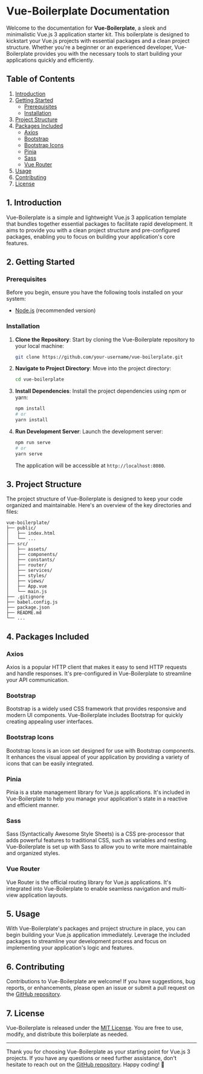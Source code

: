 # Vue-Boilerplate Documentation

Welcome to the documentation for **Vue-Boilerplate**, a sleek and minimalistic Vue.js 3 application starter kit. This boilerplate is designed to kickstart your Vue.js projects with essential packages and a clean project structure. Whether you're a beginner or an experienced developer, Vue-Boilerplate provides you with the necessary tools to start building your applications quickly and efficiently.

## Table of Contents

1. [Introduction](#introduction)
2. [Getting Started](#getting-started)
    - [Prerequisites](#prerequisites)
    - [Installation](#installation)
3. [Project Structure](#project-structure)
4. [Packages Included](#packages-included)
    - [Axios](#axios)
    - [Bootstrap](#bootstrap)
    - [Bootstrap Icons](#bootstrap-icons)
    - [Pinia](#pinia)
    - [Sass](#sass)
    - [Vue Router](#vue-router)
5. [Usage](#usage)
6. [Contributing](#contributing)
7. [License](#license)

## 1. Introduction <a name="introduction"></a>

Vue-Boilerplate is a simple and lightweight Vue.js 3 application template that bundles together essential packages to facilitate rapid development. It aims to provide you with a clean project structure and pre-configured packages, enabling you to focus on building your application's core features.

## 2. Getting Started <a name="getting-started"></a>

### Prerequisites <a name="prerequisites"></a>

Before you begin, ensure you have the following tools installed on your system:

- [Node.js](https://nodejs.org/) (recommended version)

### Installation <a name="installation"></a>

1. **Clone the Repository**: Start by cloning the Vue-Boilerplate repository to your local machine:

   ```bash
   git clone https://github.com/your-username/vue-boilerplate.git
   ```

2. **Navigate to Project Directory**: Move into the project directory:

   ```bash
   cd vue-boilerplate
   ```

3. **Install Dependencies**: Install the project dependencies using npm or yarn:

   ```bash
   npm install
   # or
   yarn install
   ```

4. **Run Development Server**: Launch the development server:

   ```bash
   npm run serve
   # or
   yarn serve
   ```

   The application will be accessible at `http://localhost:8080`.

## 3. Project Structure <a name="project-structure"></a>

The project structure of Vue-Boilerplate is designed to keep your code organized and maintainable. Here's an overview of the key directories and files:

```
vue-boilerplate/
├── public/
│   ├── index.html
│   └── ...
├── src/
│   ├── assets/
│   ├── components/
│   ├── constants/
│   ├── router/
│   ├── services/
│   ├── styles/
│   ├── views/
│   ├── App.vue
│   └── main.js
├── .gitignore
├── babel.config.js
├── package.json
├── README.md
└── ...
```

## 4. Packages Included <a name="packages-included"></a>

### Axios <a name="axios"></a>

Axios is a popular HTTP client that makes it easy to send HTTP requests and handle responses. It's pre-configured in Vue-Boilerplate to streamline your API communication.

### Bootstrap <a name="bootstrap"></a>

Bootstrap is a widely used CSS framework that provides responsive and modern UI components. Vue-Boilerplate includes Bootstrap for quickly creating appealing user interfaces.

### Bootstrap Icons <a name="bootstrap-icons"></a>

Bootstrap Icons is an icon set designed for use with Bootstrap components. It enhances the visual appeal of your application by providing a variety of icons that can be easily integrated.

### Pinia <a name="pinia"></a>

Pinia is a state management library for Vue.js applications. It's included in Vue-Boilerplate to help you manage your application's state in a reactive and efficient manner.

### Sass <a name="sass"></a>

Sass (Syntactically Awesome Style Sheets) is a CSS pre-processor that adds powerful features to traditional CSS, such as variables and nesting. Vue-Boilerplate is set up with Sass to allow you to write more maintainable and organized styles.

### Vue Router <a name="vue-router"></a>

Vue Router is the official routing library for Vue.js applications. It's integrated into Vue-Boilerplate to enable seamless navigation and multi-view application layouts.

## 5. Usage <a name="usage"></a>

With Vue-Boilerplate's packages and project structure in place, you can begin building your Vue.js application immediately. Leverage the included packages to streamline your development process and focus on implementing your application's logic and features.

## 6. Contributing <a name="contributing"></a>

Contributions to Vue-Boilerplate are welcome! If you have suggestions, bug reports, or enhancements, please open an issue or submit a pull request on the [GitHub repository](https://github.com/your-username/vue-boilerplate).

## 7. License <a name="license"></a>

Vue-Boilerplate is released under the [MIT License](LICENSE). You are free to use, modify, and distribute this boilerplate as needed.

---

Thank you for choosing Vue-Boilerplate as your starting point for Vue.js 3 projects. If you have any questions or need further assistance, don't hesitate to reach out on the [GitHub repository](https://github.com/your-username/vue-boilerplate). Happy coding! 🚀
